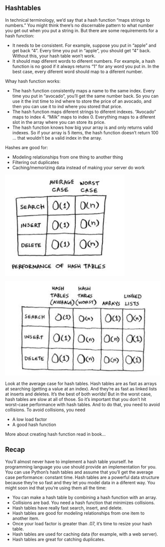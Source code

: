 ## Hashtables

In technical terminology, we’d say that a hash function “maps strings to numbers.” You might think there’s no discernable pattern to what number you get out when you put a string in. But there are some requirements for a hash function:
- It needs to be consistent. For example, suppose you put in “apple” and get back “4”. Every time you put in “apple”, you should get “4” back. Without this, your hash table won’t work.
- It should map diferent words to diferent numbers. For example, a hash function is no good if it always returns “1” for any word you put in. In the best case, every diferent word should map to a diferent number.

Whay hash function works:
- The hash function consistently maps a name to the same index. Every time you put in “avocado”, you’ll get the same number back. So you can use it the irst time to ind where to store the price of an avocado, and then you can use it to ind where you stored that price.
- The hash function maps diferent strings to diferent indexes. “Avocado” maps to index 4. “Milk” maps to index 0. Everything maps to a diferent slot in the array where you can store its price.
- The hash function knows how big your array is and only returns valid indexes. So if your array is 5 items, the hash function doesn’t return 100 ... that wouldn’t be a valid index in the array.

Hashes are good for:
- Modeling relationships from one thing to another thing
- Filtering out duplicates
- Caching/memorizing data instead of making your server do work


![hash-table-performance](../shared/images/05-hash-table-performance.png)


![hash-arry-list-porformance](../shared/images/05-hash-arry-list-porformance.png)

Look at the average case for hash tables. Hash tables are as fast as arrays at searching (getting a value at an index). And they’re as fast as linked lists at inserts and deletes. It’s the best of both worlds! But in the worst case, hash tables are slow at all of those. So it’s important that you don’t hit worst-case performance with hash tables. And to do that, you need to avoid collisions. To avoid collisions, you need
- A low load factor
- A good hash function

More about creating hash function read in book...

## Recap
You’ll almost never have to implement a hash table yourself. he programming language you use should provide an implementation for you. You can use Python’s hash tables and assume that you’ll get the average case performance: constant time.
Hash tables are a powerful data structure because they’re so fast and they let you model data in a diferent way. You might soon ind that you’re using them all the time:
- You can make a hash table by combining a hash function
with an array.
- Collisions are bad. You need a hash function that minimizes collisions.
- Hash tables have really fast search, insert, and delete.
- Hash tables are good for modeling relationships from one item to another item.
- Once your load factor is greater than .07, it’s time to resize your hash table.
- Hash tables are used for caching data (for example, with a web server).
- Hash tables are great for catching duplicates.